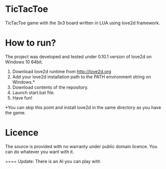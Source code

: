 TicTacToe
====

TicTacToe game with the 3x3 board written in LUA using love2d framework.

How to run?
====

The project was developed and tested under 0.10.1 version of love2d on Windows 10 64bit.

1. Download love2d runtime from http://love2d.org
2. Add your love2d installation path to the PATH environment string on Windows.* 
3. Download contents of the repository.
4. Launch start.bat file.
5. Have fun!

*You can skip this point and install love2d in the same directory as you have the game.

Licence
====

The source is provided with no warranty under public domain licence. You can do whatever you want with it.

====
Update:
There is an AI you can play with
